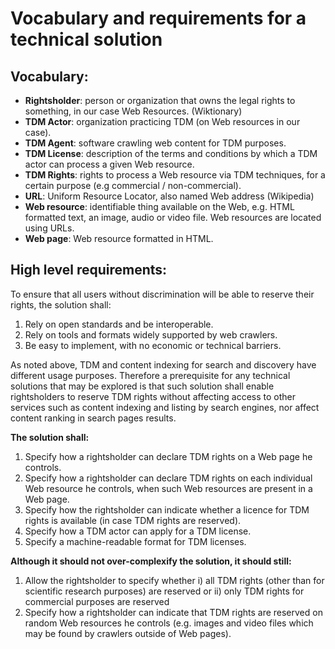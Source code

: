 # Vocabulary and requirements for a technical solution

## Vocabulary:

- **Rightsholder**: person or organization that owns the legal rights to something, in our case Web Resources. (Wiktionary)
- **TDM Actor**: organization practicing TDM (on Web resources in our case).
- **TDM Agent**: software crawling web content for TDM purposes. 
- **TDM License**: description of the terms and conditions by which a TDM actor can process a given Web resource.  
- **TDM Rights**: rights to process a Web resource via TDM techniques, for a certain purpose (e.g commercial / non-commercial).  
- **URL**: Uniform Resource Locator, also named Web address (Wikipedia)
- **Web resource**: identifiable thing available on the Web, e.g. HTML formatted text, an image, audio or video file. Web resources are located using URLs.
- **Web page**: Web resource formatted in HTML. 

## High level requirements: 

To ensure that all users without discrimination will be able to reserve their rights, the solution shall:

1. Rely on open standards and be interoperable.
1. Rely on tools and formats widely supported by web crawlers.
1. Be easy to implement, with no economic or technical barriers.

As noted above, TDM and content indexing for search and discovery have different usage purposes. Therefore a prerequisite for any technical solutions that may be explored is that such solution shall enable rightsholders to reserve TDM rights without affecting access to other services such as content indexing and listing by search engines, nor affect content ranking in search pages results. 

**The solution shall:**

1. Specify how a rightsholder can declare TDM rights on a Web page he controls.
1. Specify how a rightsholder can declare TDM rights on each individual Web resource he controls, when such Web resources are present in a Web page.
1. Specify how the rightsholder can indicate whether a licence for TDM rights is available (in case TDM rights are reserved).
1. Specify how a TDM actor can apply for a TDM license.
1. Specify a machine-readable format for TDM licenses. 

**Although it should not over-complexify the solution, it should still:**

1. Allow the rightsholder to specify whether i) all TDM rights (other than for scientific research purposes) are reserved or ii) only TDM rights for commercial purposes are reserved  
1. Specify how a rightsholder can indicate that TDM rights are reserved on random Web resources he controls (e.g. images and video files which may be found by crawlers outside of Web pages).